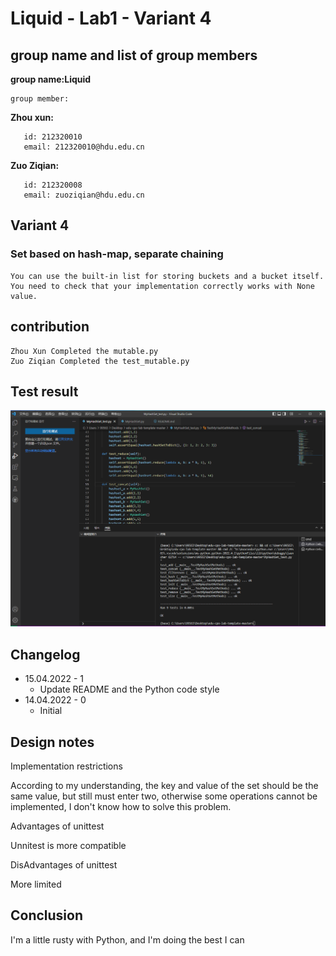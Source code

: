 # Liquid - Lab1 - Variant 4

## group name and list of group members
  **group name:Liquid**

    group member:
   **Zhou xun:**

       id: 212320010
       email: 212320010@hdu.edu.cn
   **Zuo Ziqian:**

       id: 212320008
       email: zuoziqian@hdu.edu.cn

## Variant 4

### Set based on hash-map, separate chaining

    You can use the built-in list for storing buckets and a bucket itself. 
    You need to check that your implementation correctly works with None value.

## contribution

    Zhou Xun Completed the mutable.py
    Zuo Ziqian Completed the test_mutable.py

## Test result

![Image](https://github.com/Zetazzq/edu-cpo-lab1-template/blob/main/MyHashSet_test.png)

## Changelog

  - 15.04.2022 - 1
    - Update README and the Python code style
  - 14.04.2022 - 0
    - Initial

## Design notes

  Implementation restrictions

  According to my understanding, the key and value of the set should be the same value, but still must enter two, 
  otherwise some operations cannot be implemented, I don't know how to solve this problem.

  Advantages of unittest

  Unnitest is more compatible

  DisAdvantages of unittest

  More limited

## Conclusion

  I'm a little rusty with Python, and I'm doing the best I can
